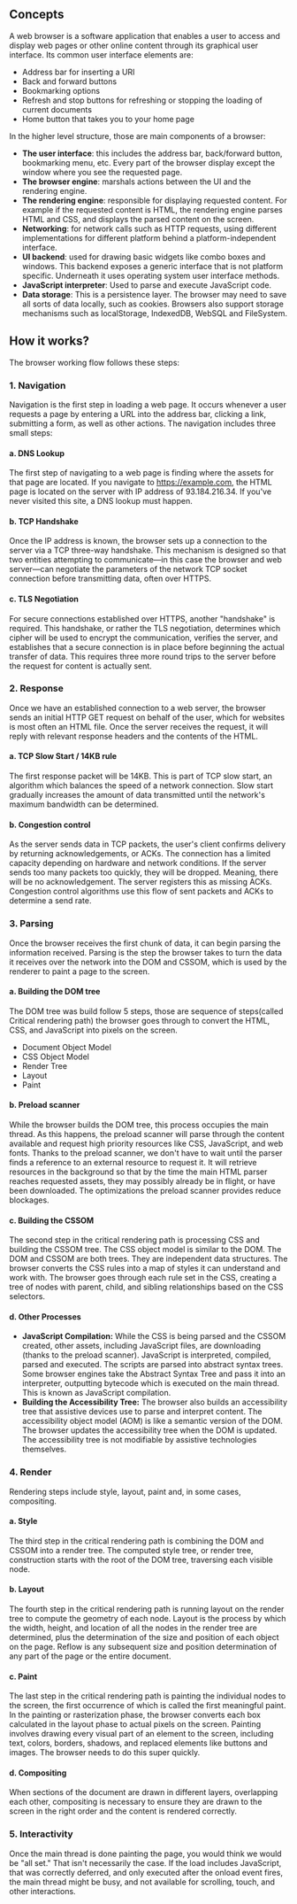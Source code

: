 ## Concepts
A web browser is a software application that enables a user to access and display web pages or other online content through its graphical user interface. Its common user interface elements are:
  - Address bar for inserting a URI
  - Back and forward buttons
  - Bookmarking options
  - Refresh and stop buttons for refreshing or stopping the loading of current documents
  - Home button that takes you to your home page

In the higher level structure, those are main components of a browser:
  - **The user interface**: this includes the address bar, back/forward button, bookmarking menu, etc. Every part of the browser display except the window where you see the requested page.
  - **The browser engine**: marshals actions between the UI and the rendering engine.
  - **The rendering engine**: responsible for displaying requested content. For example if the requested content is HTML, the rendering engine parses HTML and CSS, and displays the parsed content on the screen.
  - **Networking**: for network calls such as HTTP requests, using different implementations for different platform behind a platform-independent interface.
  - **UI backend**: used for drawing basic widgets like combo boxes and windows. This backend exposes a generic interface that is not platform specific. Underneath it uses operating system user interface methods.
  - **JavaScript interpreter**: Used to parse and execute JavaScript code.
  - **Data storage**: This is a persistence layer. The browser may need to save all sorts of data locally, such as cookies. Browsers also support storage mechanisms such as localStorage, IndexedDB, WebSQL and FileSystem.


## How it works?
The browser working flow follows these steps:
### 1. Navigation
Navigation is the first step in loading a web page. It occurs whenever a user requests a page by entering a URL into the address bar, clicking a link, submitting a form, as well as other actions. The navigation includes three small steps:
#### a. DNS Lookup
The first step of navigating to a web page is finding where the assets for that page are located. If you navigate to https://example.com, the HTML page is located on the server with IP address of 93.184.216.34. If you've never visited this site, a DNS lookup must happen.
#### b. TCP Handshake
Once the IP address is known, the browser sets up a connection to the server via a TCP three-way handshake. This mechanism is designed so that two entities attempting to communicate—in this case the browser and web server—can negotiate the parameters of the network TCP socket connection before transmitting data, often over HTTPS.
#### c. TLS Negotiation
For secure connections established over HTTPS, another "handshake" is required. This handshake, or rather the TLS negotiation, determines which cipher will be used to encrypt the communication, verifies the server, and establishes that a secure connection is in place before beginning the actual transfer of data. This requires three more round trips to the server before the request for content is actually sent.
### 2. Response
Once we have an established connection to a web server, the browser sends an initial HTTP GET request on behalf of the user, which for websites is most often an HTML file. Once the server receives the request, it will reply with relevant response headers and the contents of the HTML.
#### a. TCP Slow Start / 14KB rule
The first response packet will be 14KB. This is part of TCP slow start, an algorithm which balances the speed of a network connection. Slow start gradually increases the amount of data transmitted until the network's maximum bandwidth can be determined.
#### b. Congestion control
As the server sends data in TCP packets, the user's client confirms delivery by returning acknowledgements, or ACKs. The connection has a limited capacity depending on hardware and network conditions. If the server sends too many packets too quickly, they will be dropped. Meaning, there will be no acknowledgement. The server registers this as missing ACKs. Congestion control algorithms use this flow of sent packets and ACKs to determine a send rate.
### 3. Parsing
Once the browser receives the first chunk of data, it can begin parsing the information received. Parsing is the step the browser takes to turn the data it receives over the network into the DOM and CSSOM, which is used by the renderer to paint a page to the screen.
#### a. Building the DOM tree
The DOM tree was build follow 5 steps, those are sequence of steps(called Critical rendering path) the browser goes through to convert the HTML, CSS, and JavaScript into pixels on the screen.
- Document Object Model
- CSS Object Model
- Render Tree
- Layout
- Paint
#### b. Preload scanner
While the browser builds the DOM tree, this process occupies the main thread. As this happens, the preload scanner will parse through the content available and request high priority resources like CSS, JavaScript, and web fonts. Thanks to the preload scanner, we don't have to wait until the parser finds a reference to an external resource to request it. It will retrieve resources in the background so that by the time the main HTML parser reaches requested assets, they may possibly already be in flight, or have been downloaded. The optimizations the preload scanner provides reduce blockages.
#### c. Building the CSSOM
The second step in the critical rendering path is processing CSS and building the CSSOM tree. The CSS object model is similar to the DOM. The DOM and CSSOM are both trees. They are independent data structures. The browser converts the CSS rules into a map of styles it can understand and work with. The browser goes through each rule set in the CSS, creating a tree of nodes with parent, child, and sibling relationships based on the CSS selectors.
#### d. Other Processes
- **JavaScript Compilation:** While the CSS is being parsed and the CSSOM created, other assets, including JavaScript files, are downloading (thanks to the preload scanner). JavaScript is interpreted, compiled, parsed and executed. The scripts are parsed into abstract syntax trees. Some browser engines take the Abstract Syntax Tree and pass it into an interpreter, outputting bytecode which is executed on the main thread. This is known as JavaScript compilation.
- **Building the Accessibility Tree:** The browser also builds an accessibility tree that assistive devices use to parse and interpret content. The accessibility object model (AOM) is like a semantic version of the DOM. The browser updates the accessibility tree when the DOM is updated. The accessibility tree is not modifiable by assistive technologies themselves.
### 4. Render
Rendering steps include style, layout, paint and, in some cases, compositing.
#### a. Style
The third step in the critical rendering path is combining the DOM and CSSOM into a render tree. The computed style tree, or render tree, construction starts with the root of the DOM tree, traversing each visible node.
#### b. Layout
The fourth step in the critical rendering path is running layout on the render tree to compute the geometry of each node. Layout is the process by which the width, height, and location of all the nodes in the render tree are determined, plus the determination of the size and position of each object on the page. Reflow is any subsequent size and position determination of any part of the page or the entire document.
#### c. Paint
The last step in the critical rendering path is painting the individual nodes to the screen, the first occurrence of which is called the first meaningful paint. In the painting or rasterization phase, the browser converts each box calculated in the layout phase to actual pixels on the screen. Painting involves drawing every visual part of an element to the screen, including text, colors, borders, shadows, and replaced elements like buttons and images. The browser needs to do this super quickly.
#### d. Compositing
When sections of the document are drawn in different layers, overlapping each other, compositing is necessary to ensure they are drawn to the screen in the right order and the content is rendered correctly.
### 5. Interactivity
Once the main thread is done painting the page, you would think we would be "all set." That isn't necessarily the case. If the load includes JavaScript, that was correctly deferred, and only executed after the onload event fires, the main thread might be busy, and not available for scrolling, touch, and other interactions.
